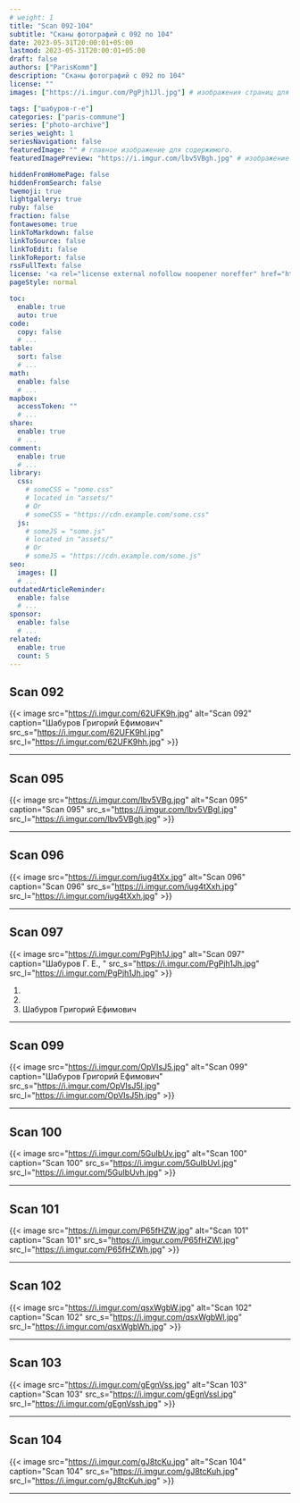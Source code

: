 ```yaml
---
# weight: 1
title: "Scan 092-104"
subtitle: "Сканы фотографий с 092 по 104"
date: 2023-05-31T20:00:01+05:00
lastmod: 2023-05-31T20:00:01+05:00
draft: false
authors: ["ParisKomm"]
description: "Сканы фотографий с 092 по 104"
license: ""
images: ["https://i.imgur.com/PgPjh1Jl.jpg"] # изображения страниц для Open Graph и Twitter Cards.

tags: ["шабуров-г-е"]
categories: ["paris-commune"]
series: ["photo-archive"]
series_weight: 1
seriesNavigation: false
featuredImage: "" # главное изображение для содержимого.
featuredImagePreview: "https://i.imgur.com/lbv5VBgh.jpg" # изображение для главной страницы.

hiddenFromHomePage: false
hiddenFromSearch: false
twemoji: true
lightgallery: true
ruby: false
fraction: false
fontawesome: true
linkToMarkdown: false
linkToSource: false
linkToEdit: false
linkToReport: false
rssFullText: false
license: '<a rel="license external nofollow noopener noreffer" href="https://creativecommons.org/licenses/by-nc-nd/4.0/" target="_blank">CC BY-NC-ND 4.0</a>'
pageStyle: normal

toc:
  enable: true
  auto: true
code:
  copy: false
  # ...
table:
  sort: false
  # ...
math:
  enable: false
  # ...
mapbox:
  accessToken: ""
  # ...
share:
  enable: true
  # ...
comment:
  enable: true
  # ...
library:
  css:
    # someCSS = "some.css"
    # located in "assets/"
    # Or
    # someCSS = "https://cdn.example.com/some.css"
  js:
    # someJS = "some.js"
    # located in "assets/"
    # Or
    # someJS = "https://cdn.example.com/some.js"
seo:
  images: []
  # ...
outdatedArticleReminder:
  enable: false
  # ...
sponsor:
  enable: false
  # ...
related:
  enable: true
  count: 5
---
```


<!--more-->

## Scan 092

{{< image src="https://i.imgur.com/62UFK9h.jpg" alt="Scan 092" caption="Шабуров Григорий Ефимович" src_s="https://i.imgur.com/62UFK9hl.jpg" src_l="https://i.imgur.com/62UFK9hh.jpg" >}}

***

## Scan 095

{{< image src="https://i.imgur.com/lbv5VBg.jpg" alt="Scan 095" caption="Scan 095" src_s="https://i.imgur.com/lbv5VBgl.jpg" src_l="https://i.imgur.com/lbv5VBgh.jpg" >}}

***

## Scan 096

{{< image src="https://i.imgur.com/iug4tXx.jpg" alt="Scan 096" caption="Scan 096" src_s="https://i.imgur.com/iug4tXxh.jpg" src_l="https://i.imgur.com/iug4tXxh.jpg" >}}

***

## Scan 097

{{< image src="https://i.imgur.com/PgPjh1J.jpg" alt="Scan 097" caption="Шабуров Г. Е., " src_s="https://i.imgur.com/PgPjh1Jh.jpg" src_l="https://i.imgur.com/PgPjh1Jh.jpg" >}}

1. 
2. 
3. Шабуров Григорий Ефимович

***

## Scan 099

{{< image src="https://i.imgur.com/OpVIsJ5.jpg" alt="Scan 099" caption="Шабуров Григорий Ефимович" src_s="https://i.imgur.com/OpVIsJ5l.jpg" src_l="https://i.imgur.com/OpVIsJ5h.jpg" >}}

***

## Scan 100

{{< image src="https://i.imgur.com/5GuIbUv.jpg" alt="Scan 100" caption="Scan 100" src_s="https://i.imgur.com/5GuIbUvl.jpg" src_l="https://i.imgur.com/5GuIbUvh.jpg" >}}

***

## Scan 101

{{< image src="https://i.imgur.com/P65fHZW.jpg" alt="Scan 101" caption="Scan 101" src_s="https://i.imgur.com/P65fHZWl.jpg" src_l="https://i.imgur.com/P65fHZWh.jpg" >}}

***

## Scan 102

{{< image src="https://i.imgur.com/qsxWgbW.jpg" alt="Scan 102" caption="Scan 102" src_s="https://i.imgur.com/qsxWgbWl.jpg" src_l="https://i.imgur.com/qsxWgbWh.jpg" >}}

***

## Scan 103

{{< image src="https://i.imgur.com/gEgnVss.jpg" alt="Scan 103" caption="Scan 103" src_s="https://i.imgur.com/gEgnVssl.jpg" src_l="https://i.imgur.com/gEgnVssh.jpg" >}}

***

## Scan 104

{{< image src="https://i.imgur.com/gJ8tcKu.jpg" alt="Scan 104" caption="Scan 104" src_s="https://i.imgur.com/gJ8tcKuh.jpg" src_l="https://i.imgur.com/gJ8tcKuh.jpg" >}}

***
